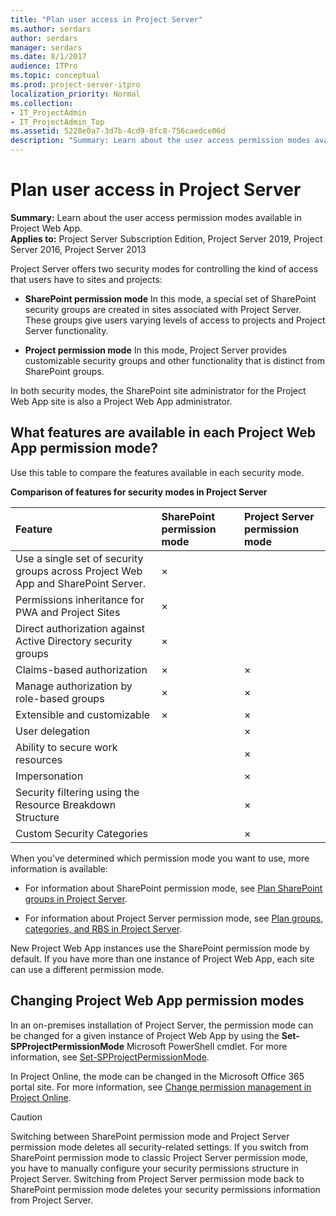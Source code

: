 ```yaml
---
title: "Plan user access in Project Server"
ms.author: serdars
author: serdars
manager: serdars
ms.date: 8/1/2017
audience: ITPro
ms.topic: conceptual
ms.prod: project-server-itpro
localization_priority: Normal
ms.collection:
- IT_ProjectAdmin
- IT_ProjectAdmin_Top
ms.assetid: 5228e0a7-3d7b-4cd9-8fc8-756caedce06d
description: "Summary: Learn about the user access permission modes available in Project Web App."
---
```


# Plan user access in Project Server
 
 **Summary:** Learn about the user access permission modes available in Project Web App.<br/>
**Applies to:** Project Server Subscription Edition, Project Server 2019, Project Server 2016, Project Server 2013
  
Project Server offers two security modes for controlling the kind of access that users have to sites and projects:
  
- **SharePoint permission mode** In this mode, a special set of SharePoint security groups are created in sites associated with Project Server. These groups give users varying levels of access to projects and Project Server functionality.
    
- **Project permission mode** In this mode, Project Server provides customizable security groups and other functionality that is distinct from SharePoint groups.
    
In both security modes, the SharePoint site administrator for the Project Web App site is also a Project Web App administrator.
  
## What features are available in each Project Web App permission mode?

Use this table to compare the features available in each security mode.
  
**Comparison of features for security modes in Project Server**

|**Feature**|**SharePoint permission mode**|**Project Server permission mode**|
|:-----|:-----|:-----|
|Use a single set of security groups across Project Web App and SharePoint Server.  <br/> |×  <br/> ||
|Permissions inheritance for PWA and Project Sites  <br/> |×  <br/> ||
|Direct authorization against Active Directory security groups  <br/> |×  <br/> ||
|Claims-based authorization  <br/> |×  <br/> |×  <br/> |
|Manage authorization by role-based groups  <br/> |×  <br/> |×  <br/> |
|Extensible and customizable  <br/> |×  <br/> |×  <br/> |
|User delegation  <br/> ||×  <br/> |
|Ability to secure work resources  <br/> ||×  <br/> |
|Impersonation  <br/> ||×  <br/> |
|Security filtering using the Resource Breakdown Structure  <br/> ||×  <br/> |
|Custom Security Categories  <br/> ||×  <br/> |
   
When you've determined which permission mode you want to use, more information is available:
  
- For information about SharePoint permission mode, see [Plan SharePoint groups in Project Server](plan-sharepoint-groups-in-project-server.md).
    
- For information about Project Server permission mode, see [Plan groups, categories, and RBS in Project Server](plan-groups-categories-and-rbs-in-project-server.md).
    
New Project Web App instances use the SharePoint permission mode by default. If you have more than one instance of Project Web App, each site can use a different permission mode.
  
## Changing Project Web App permission modes

In an on-premises installation of Project Server, the permission mode can be changed for a given instance of Project Web App by using the **Set-SPProjectPermissionMode** Microsoft PowerShell cmdlet. For more information, see [Set-SPProjectPermissionMode](/powershell/module/sharepoint-server/set-spprojectpermissionmode).
  
In Project Online, the mode can be changed in the Microsoft Office 365 portal site. For more information, see [Change permission management in Project Online](https://go.microsoft.com/fwlink/p/?LinkId=264708).
  
> [!CAUTION]
> Switching between SharePoint permission mode and Project Server permission mode deletes all security-related settings. If you switch from SharePoint permission mode to classic Project Server permission mode, you have to manually configure your security permissions structure in Project Server. Switching from Project Server permission mode back to SharePoint permission mode deletes your security permissions information from Project Server. 
